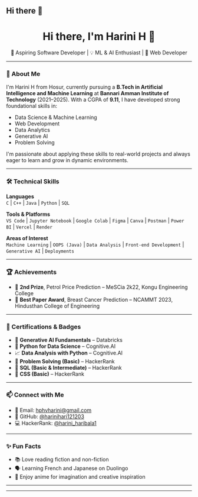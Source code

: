 ## Hi there 👋

<h1 align="center">Hi there, I'm Harini H 👋</h1>

<p align="center">
  🌱 Aspiring Software Developer | 💡 ML & AI Enthusiast | 🎨 Web Developer
</p>

---

### 🚀 About Me

I'm Harini H from Hosur, currently pursuing a **B.Tech in Artificial Intelligence and Machine Learning** at **Bannari Amman Institute of Technology** (2021–2025). With a CGPA of **9.11**, I have developed strong foundational skills in:

- Data Science & Machine Learning
- Web Development
- Data Analytics
- Generative AI
- Problem Solving

I'm passionate about applying these skills to real-world projects and always eager to learn and grow in dynamic environments.

---

### 🛠️ Technical Skills

**Languages**  
`C` | `C++` | `Java` | `Python` | `SQL`

**Tools & Platforms**  
`VS Code` | `Jupyter Notebook` | `Google Colab` | `Figma` | `Canva` | `Postman` | `Power BI` | `Vercel` | `Render`

**Areas of Interest**  
`Machine Learning` | `OOPS (Java)` | `Data Analysis` | `Front-end Development` | `Generative AI` | `Deployments`

---


### 🏆 Achievements

- 🥈 **2nd Prize**, Petrol Price Prediction – MeSCia 2k22, Kongu Engineering College
- 🏅 **Best Paper Award**, Breast Cancer Prediction – NCAMMT 2023, Hindusthan College of Engineering

---

### 📜 Certifications & Badges

- 🧠 **Generative AI Fundamentals** – Databricks
- 🐍 **Python for Data Science** – Cognitive.AI
- 📈 **Data Analysis with Python** – Cognitive.AI
- 🧩 **Problem Solving (Basic)** – HackerRank
- 💾 **SQL (Basic & Intermediate)** – HackerRank
- 🎨 **CSS (Basic)** – HackerRank

---

### 📫 Connect with Me

- 📧 Email: [hphvharini@gmail.com](mailto:hphvharini@gmail.com)  
- 🐙 GitHub: [@harinihari121203](https://github.com/harinihari121203)  
- 💻 HackerRank: [@harini_haribala1](https://www.hackerrank.com/harini_haribala1)

---

### ✨ Fun Facts

- 📚 Love reading fiction and non-fiction
- 🗣️ Learning French and Japanese on Duolingo
- 🎌 Enjoy anime for imagination and creative inspiration

---

>

---

